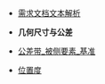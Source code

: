 * [需求文档文本解析](./DefectClassification.md)  
* **几何尺寸与公差**   

* [公差带_被侧要素_基准](CoreBase.md)
* [位置度](./LocationTolerance.md)
